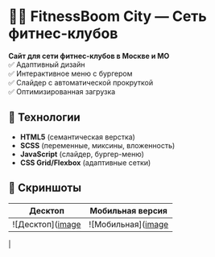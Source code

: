 # 🏋️‍♂️ FitnessBoom City — Сеть фитнес-клубов  

**Сайт для сети фитнес-клубов в Москве и МО**  
✅ Адаптивный дизайн  
✅ Интерактивное меню с бургером  
✅ Слайдер с автоматической прокруткой  
✅ Оптимизированная загрузка  

## 🚀 Технологии  
- **HTML5** (семантическая верстка)  
- **SCSS** (переменные, миксины, вложенность)  
- **JavaScript** (слайдер, бургер-меню)  
- **CSS Grid/Flexbox** (адаптивные сетки)  

## 📸 Скриншоты  
| Десктоп | Мобильная версия |  
|---------|----------------|  
| ![Десктоп]([image](https://github.com/user-attachments/assets/e267ab09-3b6e-42e3-8f85-d4394b50d622) | ![Мобильная]([image](https://github.com/user-attachments/assets/25c88173-22a7-4728-8e61-039b8706e070)
 |
